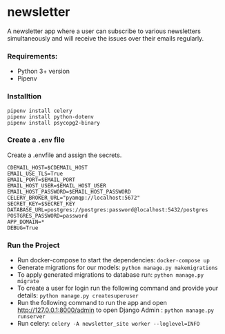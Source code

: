 # newsletter

A newsletter app where a user can subscribe to various newsletters simultaneously and will receive the issues over their emails regularly.

### Requirements:

- Python 3+ version
- Pipenv

### Installtion

```
pipenv install celery
pipenv install python-dotenv
pipenv install psycopg2-binary
```

### Create a `.env` file

Create a .envfile and assign the secrets.

```
CDEMAIL_HOST=$CDEMAIL_HOST
EMAIL_USE_TLS=True
EMAIL_PORT=$EMAIL_PORT
EMAIL_HOST_USER=$EMAIL_HOST_USER
EMAIL_HOST_PASSWORD=$EMAIL_HOST_PASSWORD
CELERY_BROKER_URL="pyamqp://localhost:5672"
SECRET_KEY=$SECRET_KEY
DATABASE_URL=postgres://postgres:password@localhost:5432/postgres
POSTGRES_PASSWORD=password
APP_DOMAIN=*
DEBUG=True
```

### Run the Project

- Run docker-compose to start the dependencies:
  `docker-compose up`
- Generate migrations for our models:
  `python manage.py makemigrations`
- To apply generated migrations to database run:
  `python manage.py migrate`
- To create a user for login run the following command and provide your details:
  `python manage.py createsuperuser`
- Run the following command to run the app and open http://127.0.0.1:8000/admin to open Django Admin :
  `python manage.py runserver`
- Run celery:
  `celery -A newsletter_site worker --loglevel=INFO`
